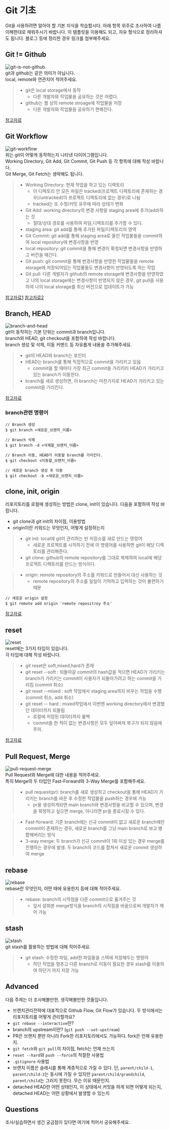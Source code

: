 # Git 기초
Git을 사용하려면 알아야 할 기본 지식을 학습합시다. 아래 항목 위주로 조사하여 나름 이해한대로 채워주시기 바랍니다. 이 템플릿을 이용해도 되고, 자유 형식으로 정리하셔도 됩니다. 블로그 등에 정리한 경우 링크를 첨부해주세요.

## Git != Github
![git-is-not-github](https://user-images.githubusercontent.com/51331195/160232512-3d6686ca-4ae3-4f11-a8d7-c893c0a7526a.png)  
git과 github는 같은 의미가 아닙니다.  
local, remote와 연관지어 적어주세요.

>* git은 local storage에서 동작
>    * 다른 개발자와 작업물을 공유하는 것은 어렵다. 
>* github는 웹 상의 remote stroage에 작업물을 저장
>    * 다른 개발자와 작업물을 공유하기 편해진다.

[참고자료](https://yeongjaekong.tistory.com/4)

## Git Workflow
![git-workflow](https://cdn-media-1.freecodecamp.org/images/1*iL2J8k4ygQlg3xriKGimbQ.png)  
위는 git이 어떻게 동작하는지 나타낸 다이어그램입니다.  
Working Directory, Git Add, Git Commit, Git Push 등 각 항목에 대해 작성 바랍니다.  
Git Merge, Git Fetch는 생략해도 됩니다.

>* Working Directory: 현재 작업을 하고 있는 디렉토리 
>    * 이 디렉토리 안 모든 파일은 tracked(프로젝트 디렉토리에 존재하는 경우)/untracked(이 프로젝트 디렉토리에 없는 경우)로 나뉨
>   * tracked는 또 수정/커밋 유무에 따라 상태가 변화
>* Git Add: working directory의 변경 사항을 staging area에 추가(add)하는 것
>    * 절대/상대 경로를 사용하여 파일,디렉토리를 추가할 수 있다.
>* staging area: git add를 통해 추가된 파일/디렉토리의 영역 
>* Git Commit: git add를 통해 staging area로 올린 작업물들을 commit하여 local repository에 변경사항을 반영
>* local repository: git commit을 통해 변경이 확정되면 변경사항을 반영하고 버전을 매긴다.
>* Git push: git commit을 통해 변경사항을 반영한 작업물들을 remote storage에 저장되어있는 작업물들도 변경사항이 반영되도록 하는 작업
>* Git pull: 다른 개발자가 github의 remote storage에 변경사항을 반영하였고 나의 local storage에는 변경사항이 반영되지 않은 경우, git pull을 사용하여 나의 local storage를 최신 버전으로 업데이트가 가능
 
[참고자료1](https://iseunghan.tistory.com/322)
[참고자료2](https://anerim.tistory.com/203)

## Branch, HEAD
![branch-and-head](https://ihatetomatoes.net/wp-content/uploads/2020/04/07-head-pointer.png)  
git이 동작하는 기본 단위는 commit과 branch입니다.  
branch와 HEAD, git checkout을 포함하여 작성 바랍니다.  
branch 생성 및 삭제, 이동 커맨드 등 자유롭게 내용을 추가해주세요.

>* git의 HEAD와 branch는 포인터 
>* HEAD는 branch를 통해 직접적으로 commit을 가리키고 있음
>    * commit을 할 때마다 가장 최근 commit을 가리키러 HEAD가 가리키고 있는 branch가 이동한다. 
>* branch를 새로 생성하면, 이 branch는 마찬가지로 HEAD가 가리키고 있는 commit을 가리킨다. 

[참고자료](https://charles098.tistory.com/24)

### branch관련 명령어
```
// Branch 생성
$ git branch <새로운_브랜치_이름>

// Branch 삭제
$ git branch -d <삭제할_브랜치_이름>

// Branch 이동, HEAD가 이동할 branch를 가리킨다.
$ git checkout <이동할_브랜치_이름>

// 새로운 branch 생성 후 이동
$ git checkout -b <새로운_브랜치_이름>
```

## clone, init, origin
리포지토리를 로컬에 생성하는 방법은 clone, init이 있습니다. 다음을 포함하여 작성 바랍니다.
- git clone과 git init의 차이점, 이용방법
- origin이란 키워드는 무엇인지, 어떻게 설정하는지

> * git init: local에 git이 관리하는 빈 저장소를 새로 만드는 명렁어
>    * 새로운 프로젝트를 시작하기 전에 이 명령어를 사용하면 git이 해당 디렉토리를 관리해준다.
> * git clone: github의 remote repository를 그대로 복제하여 local에 해당 프로젝트 디렉토리를 만드는 방식이다.

>* origin: remote repository의 주소를 키워드로 만들어서 대신 사용하는 것
>   * remote repository의 주소를 일일이 기억하고 입력하는 것이 불편하기 때문

```
// 새로운 origin 설정
$ git remote add origin 'remote repositroy 주소'
```

[참고자료](https://velog.io/@yejine2/git-%EC%A0%80%EC%9E%A5%EC%86%8C-%EC%83%9D%EC%84%B1-init-clone-%EB%B0%A9%EB%B2%95)



## reset
![reset](https://user-images.githubusercontent.com/51331195/160235594-8836570b-e8bf-484a-bb92-b2bd6d873066.png)  
reset에는 3가지 타입이 있습니다.  
각 타입에 대해 작성 바랍니다.

> * git reset은 soft,mixed,hard가 존재
>* git reset --soft : 되돌아갈 commit의 hash값을 적으면 HEAD가 가리키는 branch가 가리키는 commit이 사용자가 되돌아가려고 하는 commit을 가리킴 (commit 취소)
>* git reset --mixed : soft 작업에서 staging area까지 비우는 작업을 수행 (commit 취소, add 취소)
>* git reset -- hard : mixed작업에서 이번엔 working directory에서 변경했던 데이터까지 되돌림 
>    * 로컬에 저장된 데이터까지 롤백 
>    * commit을 한 적이 없는 변경사항은 모두 덮어써져 복구가 되지 않음에 주의.

[참고자료](https://git-scm.com/book/ko/v2/Git-%EB%8F%84%EA%B5%AC-Reset-%EB%AA%85%ED%99%95%ED%9E%88-%EC%95%8C%EA%B3%A0-%EA%B0%80%EA%B8%B0)

## Pull Request, Merge
![pull-request-merge](https://atlassianblog.wpengine.com/wp-content/uploads/bitbucket411-blog-1200x-branches2.png)  
Pull Request와 Merge에 대한 내용을 적어주세요.  
특히 Merge의 두 타입인 Fast-Forward와 3-Way Merge를 포함해주세요.

> * pull request(pr): branch를 새로 생성하고 checkout을 통해 HEAD가 가리키는 branch를 바꾼 후 수정한 작업물을 push하는 경우에 가능
>    * pr을 생성하게되면 main branch와 변경사항을 비교할 수 있으며, 변경을 확정하고 싶으면 merge, 아니라면 pr을 종료시킬 수 있다. 

> * Fast-forward: 기준 branch에는 신규 commit이 없고 새로운 branch에만 commit이 존재하는 경우, 새로운 branch를 그냥 main branch로 보고 병합해버리는 방식
> * 3-way merge: 두 branch가 신규 commit이 1회 이상 있는 경우 merge를 진행하는 경우에 발생. 두 branch의 코드를 합쳐서 새로운 commit 생성하여 merge


## rebase
![rebase](https://user-images.githubusercontent.com/51331195/160234052-7fe70f85-5906-4474-b809-782adae92b3c.png)  
rebase란 무엇인지, 어떤 때에 유용한지 등에 대해 적어주세요.

> * rebase: branch의 시작점을 다른 commit으로 옮겨주는 것 
>    * 앞서 살펴본 merge방식을 branch의 시작점을 바꿈으로써 개발자가 제어 가능


## stash
![stash](https://d8it4huxumps7.cloudfront.net/bites/wp-content/banners/2023/4/642a663eaff96_git_stash.png)  
git stash를 활용하는 방법에 대해 적어주세요.

> * git stash: 수정한 파일, add한 파일들을 스택에 저장해두는 명령어
>    * 하던 작업을 멈추고 다른 branch로 이동이 필요한 경우 stash를 이용하여 하던거 까지 저장 가능


## Advanced
다음 주제는 더 조사해볼만한, 생각해볼만한 것들입니다. 
- 브랜치관리전략에 대표적으로 Github Flow, Git Flow가 있습니다. 두 방식에서는 리포지토리를 어떻게 관리할까요?
- `git rebase --interactive`란?
- branch의 upstream이란? (`git push --set-upstream`)
- PR은 브랜치 뿐만 아니라 Fork한 리포지토리에서도 가능하다. fork은 언제 유용한지. 
- `git fetch`와 `git pull`의 차이점, fetch는 언제 쓰는지
- `reset --hard`와 `push --force`의 적절한 사용법
- `.gitignore` 사용법
- 브랜치 이름은 슬래시를 통해 계층적으로 가질 수 있다. 단, `parent/child-1`, `parent/child-2`는 동시에 가질 수 있지만 `parent/child/grandchild`, `parent/child`는 그러지 못한다. 무슨 이유 때문인지. 
- detached HEAD란 어떤 상태인지, 이 상태에서 커밋을 하게 되면 어떻게 되는지, detached HEAD는 어떤 상황에서 발생할 수 있는지

## Questions
조사/실습하면서 생긴 궁금점이 있다면 여기에 적어서 공유해주세요.
